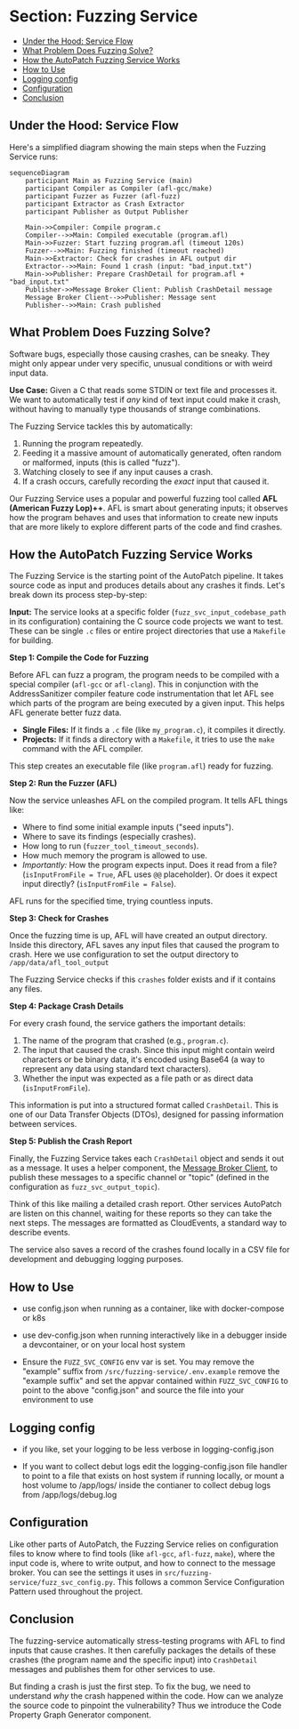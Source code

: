 # Section: Fuzzing Service <!-- omit in toc -->
- [Under the Hood: Service Flow](#under-the-hood-service-flow)
- [What Problem Does Fuzzing Solve?](#what-problem-does-fuzzing-solve)
- [How the AutoPatch Fuzzing Service Works](#how-the-autopatch-fuzzing-service-works)
- [How to Use](#how-to-use)
- [Logging config](#logging-config)
- [Configuration](#configuration)
- [Conclusion](#conclusion)

## Under the Hood: Service Flow

Here's a simplified diagram showing the main steps when the Fuzzing Service runs:

```mermaid
sequenceDiagram
    participant Main as Fuzzing Service (main)
    participant Compiler as Compiler (afl-gcc/make)
    participant Fuzzer as Fuzzer (afl-fuzz)
    participant Extractor as Crash Extractor
    participant Publisher as Output Publisher

    Main->>Compiler: Compile program.c
    Compiler-->>Main: Compiled executable (program.afl)
    Main->>Fuzzer: Start fuzzing program.afl (timeout 120s)
    Fuzzer-->>Main: Fuzzing finished (timeout reached)
    Main->>Extractor: Check for crashes in AFL output dir
    Extractor-->>Main: Found 1 crash (input: "bad_input.txt")
    Main->>Publisher: Prepare CrashDetail for program.afl + "bad_input.txt"
    Publisher->>Message Broker Client: Publish CrashDetail message
    Message Broker Client-->>Publisher: Message sent
    Publisher-->>Main: Crash published
```


## What Problem Does Fuzzing Solve?

Software bugs, especially those causing crashes, can be sneaky. They might only appear under very specific, unusual conditions or with weird input data.

**Use Case:** Given a C that reads some STDIN or text file and processes it. We want to automatically test if *any* kind of text input could make it crash, without having to manually type thousands of strange combinations.

The Fuzzing Service tackles this by automatically:
1.  Running the program repeatedly.
2.  Feeding it a massive amount of automatically generated, often random or malformed, inputs (this is called "fuzz").
3.  Watching closely to see if any input causes a crash.
4.  If a crash occurs, carefully recording the *exact* input that caused it.

Our Fuzzing Service uses a popular and powerful fuzzing tool called **AFL (American Fuzzy Lop)++**. AFL is smart about generating inputs; it observes how the program behaves and uses that information to create new inputs that are more likely to explore different parts of the code and find crashes.

## How the AutoPatch Fuzzing Service Works

The Fuzzing Service is the starting point of the AutoPatch pipeline. It takes source code as input and produces details about any crashes it finds. Let's break down its process step-by-step:

**Input:** The service looks at a specific folder (`fuzz_svc_input_codebase_path` in its configuration) containing the C source code projects we want to test. These can be single `.c` files or entire project directories that use a `Makefile` for building.

**Step 1: Compile the Code for Fuzzing**

Before AFL can fuzz a program, the program needs to be compiled with a special compiler (`afl-gcc` or `afl-clang`). This in conjunction with the AddressSanitizer compiler feature code instrumentation that let AFL see which parts of the program are being executed by a given input. This helps AFL generate better fuzz data.

*   **Single Files:** If it finds a `.c` file (like `my_program.c`), it compiles it directly.
*   **Projects:** If it finds a directory with a `Makefile`, it tries to use the `make` command with the AFL compiler.

This step creates an executable file (like `program.afl`) ready for fuzzing.

**Step 2: Run the Fuzzer (AFL)**

Now the service unleashes AFL on the compiled program. It tells AFL things like:
*   Where to find some initial example inputs ("seed inputs").
*   Where to save its findings (especially crashes).
*   How long to run (`fuzzer_tool_timeout_seconds`).
*   How much memory the program is allowed to use.
*   *Importantly:* How the program expects input. Does it read from a file? (`isInputFromFile = True`, AFL uses `@@` placeholder). Or does it expect input directly? (`isInputFromFile = False`).

AFL runs for the specified time, trying countless inputs.

**Step 3: Check for Crashes**

Once the fuzzing time is up, AFL will have created an output directory. Inside this directory, AFL saves any input files that caused the program to crash.  Here we use configuration to set the output directory to `/app/data/afl_tool_output`

The Fuzzing Service checks if this `crashes` folder exists and if it contains any files.

**Step 4: Package Crash Details**

For every crash found, the service gathers the important details:
1.  The name of the program that crashed (e.g., `program.c`).
2.  The input that caused the crash. Since this input might contain weird characters or be binary data, it's encoded using Base64 (a way to represent any data using standard text characters).
3.  Whether the input was expected as a file path or as direct data (`isInputFromFile`).

This information is put into a structured format called `CrashDetail`. This is one of our Data Transfer Objects (DTOs), designed for passing information between services.


**Step 5: Publish the Crash Report**

Finally, the Fuzzing Service takes each `CrashDetail` object and sends it out as a message. It uses a helper component, the [Message Broker Client](06_message_broker_client_.md), to publish these messages to a specific channel or "topic" (defined in the configuration as `fuzz_svc_output_topic`).

Think of this like mailing a detailed crash report. Other services AutoPatch are listen on this channel, waiting for these reports so they can take the next steps. The messages are formatted as CloudEvents, a standard way to describe events.


The service also saves a record of the crashes found locally in a CSV file for development and debugging logging purposes.

## How to Use

- use config.json when running as a container, like with docker-compose or k8s
- use dev-config.json when running interactively like in a debugger inside a devcontainer, or on your local host system

- Ensure the `FUZZ_SVC_CONFIG` env var is set.  You may remove the "example" suffix from `/src/fuzzing-service/.env.example` remove the "example suffix" and set the appvar contained within `FUZZ_SVC_CONFIG` to point to the above "config.json" and source the file into your environment to use

## Logging config

- if you like, set your logging to be less verbose in logging-config.json

- If you want to collect debut logs edit the logging-config.json file handler to point to a file that exists on host system if running locally, or mount a host volume to /app/logs/ inside the contianer to collect debug logs from /app/logs/debug.log

## Configuration

Like other parts of AutoPatch, the Fuzzing Service relies on configuration files to know where to find tools (like `afl-gcc`, `afl-fuzz`, `make`), where the input code is, where to write output, and how to connect to the message broker. You can see the settings it uses in `src/fuzzing-service/fuzz_svc_config.py`. This follows a common Service Configuration Pattern used throughout the project.

## Conclusion

The fuzzing-service automatically stress-testing programs with AFL to find inputs that cause crashes. It then carefully packages the details of these crashes (the program name and the specific input) into `CrashDetail` messages and publishes them for other services to use.

But finding a crash is just the first step. To fix the bug, we need to understand *why* the crash happened within the code. How can we analyze the source code to pinpoint the vulnerability?  Thus we introduce the Code Property Graph Generator component.
